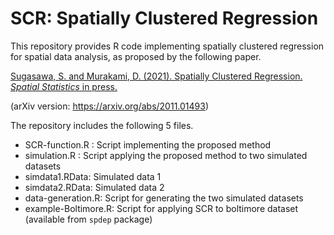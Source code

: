 # SCR: Spatially Clustered Regression

This repository provides R code implementing spatially clustered regression for spatial data analysis, as proposed by the following paper.

[Sugasawa, S. and Murakami, D. (2021). Spatially Clustered Regression. *Spatial Statistics* in press.](https://doi.org/10.1016/j.spasta.2021.100525)

(arXiv version: https://arxiv.org/abs/2011.01493)

The repository includes the following 5 files.

* SCR-function.R : Script implementing the proposed method
* simulation.R : Script applying the proposed method to two simulated datasets 
* simdata1.RData: Simulated data 1
* simdata2.RData: Simulated data 2
* data-generation.R: Script for generating the two simulated datasets
* example-Boltimore.R: Script for applying SCR to boltimore dataset (available from `spdep` package)
